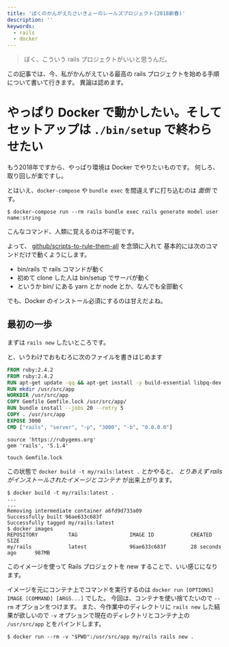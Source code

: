 ```yaml
---
title: 'ぼくのかんがえたさいきょーのレールズプロジェクト(2018新春)'
description: ''
keywords:
  - rails
  - docker
---
```


> ぼく、こういう rails プロジェクトがいいと思うんだ。

この記事では、今、私がかんがえている最高の rails プロジェクトを始める手順について書いて行きます。
異論は認めます。

# やっぱり Docker で動かしたい。そしてセットアップは `./bin/setup` で終わらせたい

もう2018年ですから、やっぱり環境は Docker でやりたいものです。
何しろ、取り回しが楽ですし。

とはいえ、`docker-compose` や `bundle exec` を間違えずに打ち込むのは *面倒* です。

```
$ docker-compose run --rm rails bundle exec rails generate model user name:string
```

こんなコマンド、人類に覚えるのは不可能です。

よって、 [github/scripts-to-rule-them-all](https://github.com/github/scripts-to-rule-them-all) を念頭に入れて
基本的には次のコマンドだけで動くようにします。

* bin/rails で rails コマンドが動く
* 初めて clone した人は bin/setup でサーバが動く
* というか bin/ にある yarn とか node とか、なんでも全部動く

でも、Docker のインストール必須にするのは甘えだよね。

## 最初の一歩

まずは `rails new` したいところです。

と、いうわけでおもむろに次のファイルを書きはじめます

```Dockerfile
FROM ruby:2.4.2
FROM ruby:2.4.2
RUN apt-get update -qq && apt-get install -y build-essential libpq-dev nodejs
RUN mkdir /usr/src/app
WORKDIR /usr/src/app
COPY Gemfile Gemfile.lock /usr/src/app/
RUN bundle install --jobs 20 --retry 5
COPY . /usr/src/app
EXPOSE 3000
CMD ["rails", "server", "-p", "3000", "-b", "0.0.0.0"]
```

```Gemfile
source 'https://rubygems.org'
gem 'rails', '5.1.4'
```

`touch Gemfile.lock`

この状態で `docker build -t my/rails:latest .` とかやると、 *とりあえず rails がインストールされたイメージとコンテナ* が出来上がります。

```
$ docker build -t my/rails:latest .
...
...
Removing intermediate container a6fd9d733a09
Successfully built 96ae633c683f
Successfully tagged my/rails:latest
$ docker images
REPOSITORY          TAG                 IMAGE ID            CREATED             SIZE
my/rails            latest              96ae633c683f        28 seconds ago      987MB
```

このイメージを使って Rails プロジェクトを new することで、いい感じになります。

イメージを元にコンテナ上でコマンドを実行するのは `docker run [OPTIONS] IMAGE [COMMAND] [ARGS...]` でした。
今回は、コンテナを使い捨てたいので `--rm` オプションをつけます。
また、今作業中のディレクトリに `rails new` した結果が欲しいので `-v` オプションで現在のディレクトリとコンテナ上の `/usr/src/app` とをバインドします。

```
$ docker run --rm -v "$PWD":/usr/src/app my/rails rails new .
```
